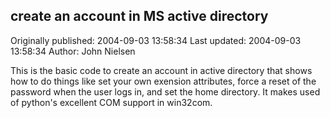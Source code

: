 ## create an account in MS active directory 
Originally published: 2004-09-03 13:58:34 
Last updated: 2004-09-03 13:58:34 
Author: John Nielsen 
 
This is the basic code to create an account in active directory that shows how to do things like set your own exension attributes, force a reset of the password when the user logs in, and set the home directory. It makes used of python's excellent COM support in win32com.
